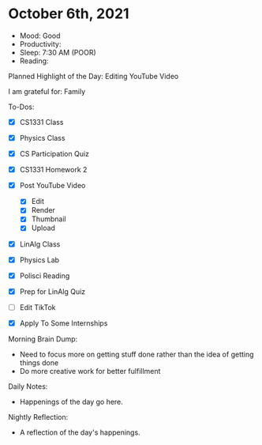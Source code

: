 # October 6th, 2021

- Mood: Good
- Productivity: 
- Sleep: 7:30 AM (POOR)
- Reading: 

Planned Highlight of the Day: Editing YouTube Video

I am grateful for: Family

To-Dos:
- [x] CS1331 Class
- [x] Physics Class
- [x] CS Participation Quiz
- [x] CS1331 Homework 2
- [x] Post YouTube Video
	- [x] Edit
	- [x] Render
	- [x] Thumbnail
	- [x] Upload
- [x] LinAlg Class
- [x] Physics Lab
- [x] Polisci Reading
- [x] Prep for LinAlg Quiz
- [ ] Edit TikTok
- [x] Apply To Some Internships	


Morning Brain Dump:
- Need to focus more on getting stuff done rather than the idea of getting things done
- Do more creative work for better fulfillment

Daily Notes:
- Happenings of the day go here.


Nightly Reflection: 
- A reflection of the day's happenings.





